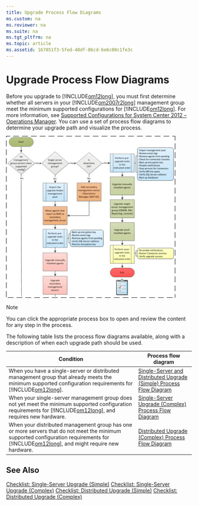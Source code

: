 ```yaml
---
title: Upgrade Process Flow Diagrams
ms.custom: na
ms.reviewer: na
ms.suite: na
ms.tgt_pltfrm: na
ms.topic: article
ms.assetid: 167851f3-5fed-40df-86cd-6e6c00c1fe3c
---
```

# Upgrade Process Flow Diagrams
Before you upgrade to [!INCLUDE[om12long](../Token/om12long_md.md)], you must first determine whether all servers in your [!INCLUDE[om2007r2long](../Token/om2007r2long_md.md)] management group meet the minimum supported configurations for [!INCLUDE[om12long](../Token/om12long_md.md)]. For more information, see [Supported Configurations for System Center 2012 – Operations Manager](http://go.microsoft.com/fwlink/p/?LinkID=219650). You can use a set of process flow diagrams to determine your upgrade path and visualize the process.

![](../Image/UpgradeFlowChart.gif)

> [!NOTE]
> You can click the appropriate process box to open and review the content for any step in the process.

The following table lists the process flow diagrams available, along with a description of when each upgrade path should be used.

|Condition|Process flow diagram|
|-------------|------------------------|
|When you have a single\-server or distributed management group that already meets the minimum supported configuration requirements for [!INCLUDE[om12long](../Token/om12long_md.md)].|[Single\-Server and Distributed Upgrade \(Simple\) Process Flow Diagram](http://go.microsoft.com/fwlink/p/?LinkID=219647)|
|When your single\-server management group does not yet meet the minimum supported configuration requirements for [!INCLUDE[om12long](../Token/om12long_md.md)], and requires new hardware.|[Single\-Server Upgrade \(Complex\) Process Flow Diagram](http://go.microsoft.com/fwlink/p/?LinkID=219648)|
|When your distributed management group has one or more servers that do not meet the minimum supported configuration requirements for [!INCLUDE[om12long](../Token/om12long_md.md)], and might require new hardware.|[Distributed Upgrade \(Complex\) Process Flow Diagram](http://go.microsoft.com/fwlink/p/?LinkID=219649)|

## See Also
[Checklist: Single\-Server Upgrade \(Simple\)](assetId:///587ac7d6-c333-4ed4-a1fa-628dce82cf46)
[Checklist: Single\-Server Upgrade \(Complex\)](assetId:///6473b9f7-7062-4ae6-963a-4d28bc0264db)
[Checklist: Distributed Upgrade \(Simple\)](assetId:///938870a3-3636-4cb6-8e07-823d1374c525)
[Checklist: Distributed Upgrade \(Complex\)](assetId:///baa3a75e-5268-4c4d-833b-9c809160bfb1)

